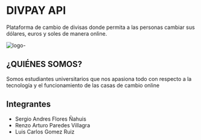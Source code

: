 # DIVPAY API

Plataforma de cambio de divisas donde permita a las personas cambiar sus dólares, euros y soles de manera online.

![logo-](https://user-images.githubusercontent.com/67492305/171762291-0144e9c3-42b2-4f15-9525-cf0e2c1fb168.png)

## ¿QUIÉNES SOMOS?

Somos estudiantes universitarios que nos apasiona todo con respecto a la tecnología y el funcionamiento de las casas de cambio online

## Integrantes 

* Sergio Andres Flores Ñahuis
* Renzo Arturo Paredes Villagra
* Luis Carlos Gomez Ruiz

